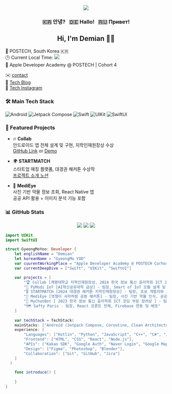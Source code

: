 <!-- 🔥 애니메이션 배너 (색상 커스터마이징) -->
<p align="center">
  <img src="https://capsule-render.vercel.app/api?type=waving&color=0:4facfe,100:00f2fe&height=280&section=header&text=Support%20Your%20Life%20By%20My%20Creation&fontSize=45&fontAlign=50&fontAlignY=40&desc=Crafting%20Focus%20With%20Code&descSize=20&descAlign=50&descAlignY=65"/>
</p>

<h3 align="center">🇰🇷 안녕? &nbsp; 🇩🇪 Hallo! &nbsp; 🇷🇺 Привет!</h3>
<h2 align="center">Hi, I'm Demian 🧑‍💻</h2>

<p align="center">

  <!-- 📍 Location -->
📍 POSTECH, South Korea 🇰🇷 <br>
🕒 Current Local Time: <img src="https://img.shields.io/badge/KST-UTC%2B9-blue?style=flat-square" /> <br>
🍎 Apple Developer Academy @ POSTECH | Cohort 4 <br>

✉️ <a href="mailto:demianyoo7003@gmail.com">contact</a> <br>
📝 <a href="https://medium.com/@ykm7003">Tech Blog</a> <br>
📸 <a href="https://www.instagram.com/yoo_the_creator">Tech Instagram</a>

</p>

### 🛠 Main Tech Stack

![Android](https://img.shields.io/badge/Android-3DDC84?style=flat&logo=android&logoColor=white)
![Jetpack Compose](https://img.shields.io/badge/Jetpack_Compose-4285F4?style=flat&logo=android&logoColor=white)
![Swift](https://img.shields.io/badge/Swift-F05138?style=flat&logo=swift&logoColor=white)
![UIKit](https://img.shields.io/badge/UIKit-000000?style=flat&logo=apple&logoColor=white)
![SwiftUI](https://img.shields.io/badge/SwiftUI-007AFF?style=flat&logo=swift&logoColor=white)

### 💼 Featured Projects

- 🔥 **Collab**  
  안드로이드 앱 전체 설계 및 구현, 지학인재원장상 수상  
  [GitHub Link](https://github.com/YooGyeongMo/Collab) or [Demo](https://your-demo-link.com)

- 🌍 **STARTMATCH**  
  스타트업 매칭 플랫폼, 대경권 해커톤 수상작  
  [프로젝트 소개 노션](https://your-notion-link.com)

- 💊 **MediEye**  
  사진 기반 약물 정보 조회, React Native 앱  
  공공 API 활용 + 이미지 분석 기능 포함

### 📊 GitHub Stats

<p align="center">
  <img src="https://github-readme-stats.vercel.app/api?username=YooGyeongMo&show_icons=true&theme=radical" />
  <img src="https://github-readme-streak-stats.herokuapp.com?user=YooGyeongMo&theme=radical" />
  <img src="https://github-readme-stats.vercel.app/api/top-langs/?username=YooGyeongMo&layout=compact&theme=radical" />
</p>

```swift
import UIKit
import SwiftUI

struct GyeongMoYoo: Developer {
    let englishName = "Demian"
    let koreanName = "GyeongMo YOO"
    var cuurentWorkingPlace = "Apple Developer Academy @ POSTECH Corhort 4"
    var currentDeepDive = ["Swift", "UIKit", "SwiftUI"]

    var projects = [
        "🏆 Collab [계명대학교 지학인재원장상, 2024 한국 정보 통신 윤리학회 ICT 코딩 부문 우수상] - 팀장, 전체 앱 기획, 디자인, Android 앱 개발 담당",
        "🥇 PyModi IoT [AI혁신공유대학 금상] - 팀장, Smart of IoT 모듈 설계 및 섹션별 하드웨어 제어 개발",
        "🎖️ STARTMATCH [2024 대경권 해커톤 지학인재원장상] - 팀장, 초보 개발자와 스타트업 연결 플랫폼 기획 및 Android 앱 개발",
        "📱 MediEye [멋쟁이 사자처럼 공동 해커톤] - 팀장, 사진 기반 약물 인식, 공공 API 연동, React Native 앱 개발",
        "🧠 MyChatBot [ 2023 한국 정보 통신 윤리학회 ICT 코딩 부문 장려상 ] - 팀장, ChatGPT 기반 Python 데스크탑 챗봇",
        "🗺️ Safty Paris - 팀장, React 프론트 전체, Firebase 연동 및 배포"
    ]
    
    var techStack = TechStack(
    mainStacks: ["Android (Jetpack Compose, Coroutine, Clean Architecture)", "iOS (Swift, UIKit, SwiftUI)"],
    experience: [
        "Languages": ["Kotlin", "Python", "JavaScript", "C++", "C#", "Java"],
        "Frontend": ["HTML", "CSS", "React", "Node.js"],
        "APIs": ["Kakao SDK", "Google Auth", "Naver Login", "Google Maps", "Geocode", "Places", "서울시 버스 API", "공공 약 API"],
        "Design": ["Figma", "Photoshop", "Blender"],
        "Collaboration": ["Git", "GitHub", "Jira"]
    ]
  )

    func introduce() {
      
    }
}
```







